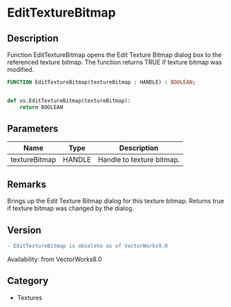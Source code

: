 # EditTextureBitmap

## Description
Function EditTextureBitmap opens the Edit Texture Bitmap dialog box to the referenced texture bitmap.  The function returns TRUE if texture bitmap was modified.

```pascal
FUNCTION EditTextureBitmap(textureBitmap : HANDLE) : BOOLEAN;
```

```python

def vs.EditTextureBitmap(textureBitmap):
    return BOOLEAN
```

## Parameters
|Name|Type|Description|
|---|---|---|
|textureBitmap|HANDLE|Handle to texture bitmap.|

## Remarks
Brings up the Edit Texture Bitmap dialog for this texture bitmap.  Returns true if texture bitmap was changed by the dialog.

## Version
```diff
- EditTextureBitmap is obsolete as of VectorWorks9.0
```

Availability: from VectorWorks8.0
## Category
* Textures

